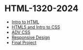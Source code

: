 # HTML-1320-2024
<ul>
    <li><a href="intro_to_html/index.html" target="_blank">Intro to HTML</a></li>
    <li><a href="html5_css/index.html" target="_blank">HTML5 and Intro to CSS</a></li>
    <li><a href="adv_css/index.html" target="_blank">ADV CSS</a></li>
    <li><a href="responsive" target="_blank">Responsive Design</a></li>
    <li><a href="Final_Project/index.html" target="_blank">Final Project</a></li>
</ul>